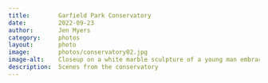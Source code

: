 ```yaml
---
title:        Garfield Park Conservatory
date:         2022-09-23
author:       Jen Myers
category:     photos
layout:       photo
image:        photos/conservatory02.jpg
image-alt:    Closeup on a white marble sculpture of a young man embracing a young woman in front of greenery
description:  Scenes from the conservatory
---
```


<div><img alt="" src="{{ site.baseurl }}/images/photos/conservatory01.jpg" /></div>
<div><img alt="" src="{{ site.baseurl }}/images/photos/conservatory02.jpg" /></div>
<div><img alt="" src="{{ site.baseurl }}/images/photos/conservatory03.jpg" /></div>
<div><img alt="" src="{{ site.baseurl }}/images/photos/conservatory04.jpg" /></div>
<div><img alt="" src="{{ site.baseurl }}/images/photos/conservatory05.jpg" /></div>
<div><img alt="" src="{{ site.baseurl }}/images/photos/conservatory06.jpg" /></div>
<div><img alt="" src="{{ site.baseurl }}/images/photos/conservatory07.jpg" /></div>
<div><img alt="" src="{{ site.baseurl }}/images/photos/conservatory08.jpg" /></div>
